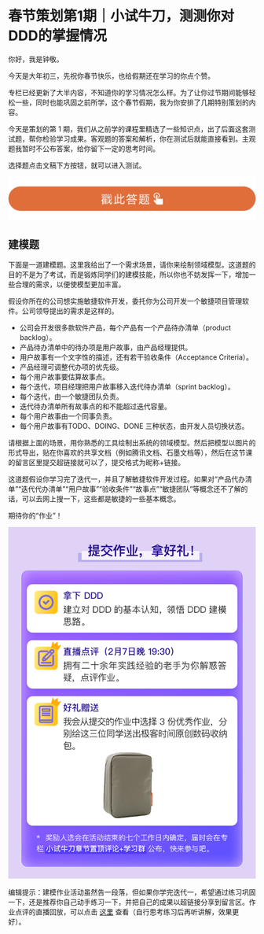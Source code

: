 # 春节策划第1期｜小试牛刀，测测你对DDD的掌握情况
你好，我是钟敬。

今天是大年初三，先祝你春节快乐，也给假期还在学习的你点个赞。

专栏已经更新了大半内容，不知道你的学习情况怎么样。为了让你过节期间能够轻松一些，同时也能巩固之前所学，这个春节假期，我为你安排了几期特别策划的内容。

今天是策划的第 1 期，我们从之前学的课程里精选了一些知识点，出了后面这套测试题，帮你检验学习成果。客观题的答案和解析，你在测试后就能直接看到。主观题我暂时不公布答案，给你留下一定的思考时间。

选择题点击文稿下方按钮，就可以进入测试。

[![](images/624452/28d1be62669b4f3cc01c36466bf811a4.png)](http://time.geekbang.org/quiz/intro?act_id=5428&exam_id=12114)

## 建模题

下面是一道建模题。这里我给出了一个需求场景，请你来绘制领域模型。这道题的目的不是为了考试，而是锻炼同学们的建模技能，所以你也不妨发挥一下，增加一些合理的需求，以便使模型更加丰富。

假设你所在的公司想实施敏捷软件开发，委托你为公司开发一个敏捷项目管理软件。公司领导提出的需求是这样的。

- 公司会开发很多款软件产品，每个产品有一个产品待办清单（product backlog）。
- 产品待办清单中的待办项是用户故事，由产品经理提供。
- 用户故事有一个文字性的描述，还有若干验收条件（Acceptance Criteria）。
- 产品经理可调整代办项的优先级。
- 每个用户故事要估算故事点。
- 每个迭代，项目经理把用户故事移入迭代待办清单（sprint backlog）。
- 每个迭代，由一个敏捷团队负责。
- 迭代待办清单所有故事点的和不能超过迭代容量。
- 每个用户故事由一个同事负责。
- 每个用户故事有TODO、DOING、DONE 三种状态，由开发人员切换状态。

请根据上面的场景，用你熟悉的工具绘制出系统的领域模型。然后把模型以图片的形式导出，贴在你喜欢的共享文档（例如腾讯文档、石墨文档等），然后在这节课的留言区里提交超链接就可以了，提交格式为昵称+链接。

这道题假设你学习完了迭代一，并且了解敏捷软件开发过程。如果对“产品代办清单”“迭代代办清单”“用户故事”“验收条件”“故事点”“敏捷团队”等概念还不了解的话，可以去网上搜一下，这些都是敏捷的一些基本概念。

期待你的“作业”！

[![](images/624452/2e1ff562a542bc54b65db5c3071e4fd6.jpg)](https://live.geekbang.org/room/1682)

编辑提示：建模作业活动虽然告一段落，但如果你学完迭代一，希望通过练习巩固一下，还是推荐你自己动手练习一下，并把自己的成果以超链接分享到留言区。作业点评的直播回放，可以点击 [这里](https://time.geekbang.org/column/article/629140) 查看（自行思考练习后再听讲解，效果更好）。